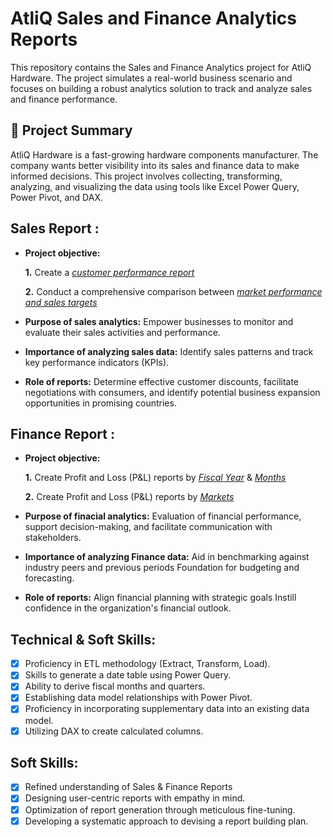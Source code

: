 # AtliQ Sales and Finance Analytics Reports

This repository contains the Sales and Finance Analytics project for AtliQ Hardware. The project simulates a real-world business scenario and focuses on building a robust analytics solution to track and analyze sales and finance performance.

## 🧾 Project Summary

AtliQ Hardware is a fast-growing hardware components manufacturer. The company wants better visibility into its sales and finance data to make informed decisions. This project involves collecting, transforming, analyzing, and visualizing the data using tools like Excel Power Query, Power Pivot, and DAX.

## Sales Report :

- **Project objective:** 

    **1.** Create a _[customer performance report](https://github.com/VHarika0209/Excel-Sales-and-Financial-Analytics/blob/main/Customer%20Performance%20Report.pdf)_ 

    **2.** Conduct a comprehensive comparison between _[market performance and sales targets](https://github.com/VHarika0209/Excel-Sales-and-Financial-Analytics/blob/main/Market%20Performance%20vs%20Target%20Report.pdf)_

- **Purpose of sales analytics:** Empower businesses to monitor and evaluate their sales activities and performance.

- **Importance of analyzing sales data:** Identify sales patterns and track key performance indicators (KPIs).

- **Role of reports:** Determine effective customer discounts, facilitate negotiations with consumers, and identify potential business expansion opportunities in promising countries.

## Finance Report :

- **Project objective:** 

    **1.** Create Profit and Loss (P&L) reports by _[Fiscal Year](https://github.com/VHarika0209/Excel-Sales-and-Financial-Analytics/blob/main/P%26L%20Statement%20by%20Fiscal%20Year.pdf)_ & _[Months](https://github.com/VHarika0209/Excel-Sales-and-Financial-Analytics/blob/main/P%26L%20Statement%20by%20Months.pdf)_ 

   **2.** Create Profit and Loss (P&L) reports by _[Markets](https://github.com/VHarika0209/Excel-Sales-and-Financial-Analytics/blob/main/P%26L%20Statement%20by%20Markets.pdf)_

- **Purpose of finacial analytics:** Evaluation of financial performance, support decision-making, and facilitate communication with stakeholders.

- **Importance of analyzing Finance data:** Aid in benchmarking against industry peers and previous periods Foundation for budgeting and forecasting.

- **Role of reports:** Align financial planning with strategic goals Instill confidence in the organization's financial outlook.

## Technical & Soft Skills:
- [x]	Proficiency in ETL methodology (Extract, Transform, Load).
- [x]	Skills to generate a date table using Power Query.
- [x]	Ability to derive fiscal months and quarters.
- [x]	Establishing data model relationships with Power Pivot.
- [x]	Proficiency in incorporating supplementary data into an existing data model.
- [x]	Utilizing DAX to create calculated columns.

## Soft Skills:
- [x]	Refined understanding of Sales & Finance Reports
- [x]	Designing user-centric reports with empathy in mind.
- [x]	Optimization of report generation through meticulous fine-tuning.
- [x]	Developing a systematic approach to devising a report building plan.

